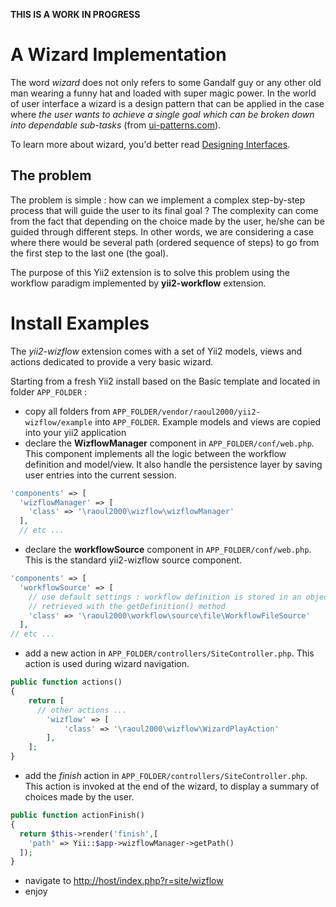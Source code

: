 **THIS IS A WORK IN PROGRESS**

# A Wizard Implementation

The word *wizard* does not only refers to some Gandalf guy or any other old man wearing a funny hat and loaded with super magic power. In the world of user interface a wizard is a design pattern that can be applied in the case where *the user wants to achieve a single goal which can be broken down into dependable sub-tasks* (from [ui-patterns.com](http://ui-patterns.com/patterns/Wizard)).

To learn more about wizard, you'd better read [Designing Interfaces](http://designinginterfaces.com/patterns/wizard/).

## The problem

The problem is simple : how can we implement a complex step-by-step process that will guide the user to its final goal ? The complexity can come from the fact that depending on the choice made by the user, he/she can be guided through different steps. In other words, we are considering a case where there would be several path (ordered sequence of steps) to go from the first step to the last one (the goal).

The purpose of this Yii2 extension is to solve this problem using the workflow paradigm implemented by **yii2-workflow** extension.

# Install Examples

The *yii2-wizflow* extension comes with a set of Yii2 models, views and actions dedicated to provide a very basic wizard.

Starting from a fresh Yii2 install based on the Basic template and located in folder `APP_FOLDER` :

- copy all folders from `APP_FOLDER/vendor/raoul2000/yii2-wizflow/example` into `APP_FOLDER`. Example models and views are copied into your yii2 application
- declare the **WizflowManager** component in `APP_FOLDER/conf/web.php`. This component implements all the logic between the workflow definition and model/view. It also handle the persistence layer by saving user entries into the current session.

```php
'components' => [
  'wizflowManager' => [
    'class' => '\raoul2000\wizflow\wizflowManager'
  ],
  // etc ...
```

- declare the **workflowSource** component in `APP_FOLDER/conf/web.php`. This is the standard yii2-wizflow source component.

```php
'components' => [
  'workflowSource' => [
    // use default settings : workflow definition is stored in an object and can be
    // retrieved with the getDefinition() method
    'class' => '\raoul2000\workflow\source\file\WorkflowFileSource'
  ],
// etc ...
```

- add a new action in `APP_FOLDER/controllers/SiteController.php`. This action is used during wizard navigation.

```php
public function actions()
{
    return [
      // other actions ...
        'wizflow' => [
            'class' => '\raoul2000\wizflow\WizardPlayAction'
        ],
    ];
}
```
- add the *finish* action in `APP_FOLDER/controllers/SiteController.php`. This action is invoked at the end of the wizard, to display a summary of choices made by the user.

```php
public function actionFinish()
{
  return $this->render('finish',[
    'path' => Yii::$app->wizflowManager->getPath()
  ]);
}
```

- navigate to [http://host/index.php?r=site/wizflow](http://host/index.php?r=site/wizflow)
- enjoy
